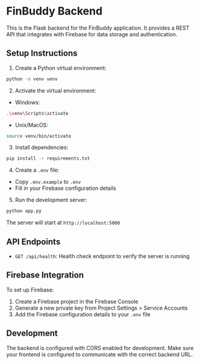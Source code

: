 # FinBuddy Backend

This is the Flask backend for the FinBuddy application. It provides a REST API that integrates with Firebase for data storage and authentication.

## Setup Instructions

1. Create a Python virtual environment:
```bash
python -m venv venv
```

2. Activate the virtual environment:
- Windows:
```bash
.\venv\Scripts\activate
```
- Unix/MacOS:
```bash
source venv/bin/activate
```

3. Install dependencies:
```bash
pip install -r requirements.txt
```

4. Create a `.env` file:
- Copy `.env.example` to `.env`
- Fill in your Firebase configuration details

5. Run the development server:
```bash
python app.py
```

The server will start at `http://localhost:5000`

## API Endpoints

- `GET /api/health`: Health check endpoint to verify the server is running

## Firebase Integration

To set up Firebase:
1. Create a Firebase project in the Firebase Console
2. Generate a new private key from Project Settings > Service Accounts
3. Add the Firebase configuration details to your `.env` file

## Development

The backend is configured with CORS enabled for development. Make sure your frontend is configured to communicate with the correct backend URL. 